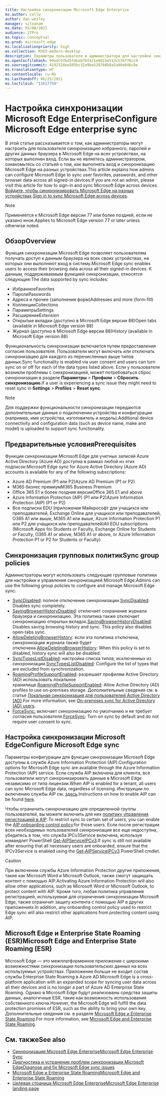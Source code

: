 ```yaml
---
title: Настройка синхронизации Microsoft Edge Enterprise
ms.author: collw
author: dan-wesley
manager: silvanam
ms.date: 03/08/2021
audience: ITPro
ms.topic: conceptual
ms.prod: microsoft-edge
ms.localizationpriority: high
ms.collection: M365-modern-desktop
description: Параметры пользователя и администратора для настройки синхронизации избранного, паролей и других данных браузера в Microsoft Edge.
ms.openlocfilehash: 99edc97bd5f4bab7bf421e0d15e512c5f6f76cc0
ms.sourcegitcommit: 4192328ee585bc32a9be528766b8a5a98e046c8e
ms.translationtype: HT
ms.contentlocale: ru-RU
ms.lasthandoff: 06/25/2021
ms.locfileid: "11617759"
---
```

# <a name="configure-microsoft-edge-enterprise-sync"></a><span data-ttu-id="f54d5-103">Настройка синхронизации Microsoft Edge Enterprise</span><span class="sxs-lookup"><span data-stu-id="f54d5-103">Configure Microsoft Edge enterprise sync</span></span>

<span data-ttu-id="f54d5-104">В этой статье рассказывается о том, как администраторы могут настроить для пользователя синхронизацию избранного, паролей и других данных браузера в Microsoft Edge на всех устройствах, на которых выполнен вход. Если вы не являетесь администратором, ознакомьтесь со статьей о том, как выполнять вход и синхронизацию Microsoft Edge на разных устройствах.</span><span class="sxs-lookup"><span data-stu-id="f54d5-104">This article explains how admins can configure Microsoft Edge to sync user favorites, passwords, and other browser data across all signed-in devices.If you are not an admin, please visit this article for how to sign-in and sync Microsoft Edge across devices.</span></span> <span data-ttu-id="f54d5-105">[Войдите, чтобы синхронизировать Microsoft Edge на разных устройствах](https://support.microsoft.com/microsoft-edge/sign-in-to-sync-microsoft-edge-across-devices-e6ffa79b-ed52-aa32-47e2-5d5597fe4674).</span><span class="sxs-lookup"><span data-stu-id="f54d5-105">[Sign in to sync Microsoft Edge across devices](https://support.microsoft.com/microsoft-edge/sign-in-to-sync-microsoft-edge-across-devices-e6ffa79b-ed52-aa32-47e2-5d5597fe4674).</span></span>

> [!NOTE]
> <span data-ttu-id="f54d5-106">Применяется к Microsoft Edge версии 77 или более поздней, если не указано иное.</span><span class="sxs-lookup"><span data-stu-id="f54d5-106">Applies to Microsoft Edge version 77 or later unless otherwise noted.</span></span>

## <a name="overview"></a><span data-ttu-id="f54d5-107">Обзор</span><span class="sxs-lookup"><span data-stu-id="f54d5-107">Overview</span></span>

<span data-ttu-id="f54d5-108">Функция синхронизации Microsoft Edge позволяет пользователям получать доступ к данным браузера на всех своих устройствах, на которых они выполняют вход в систему.</span><span class="sxs-lookup"><span data-stu-id="f54d5-108">Microsoft Edge sync enables users to access their browsing data across all their signed-in devices.</span></span> <span data-ttu-id="f54d5-109">К данным, поддерживаемым функцией синхронизации, относятся следующие:</span><span class="sxs-lookup"><span data-stu-id="f54d5-109">The data supported by sync includes:</span></span>

- <span data-ttu-id="f54d5-110">Избранное</span><span class="sxs-lookup"><span data-stu-id="f54d5-110">Favorites</span></span>
- <span data-ttu-id="f54d5-111">Пароли</span><span class="sxs-lookup"><span data-stu-id="f54d5-111">Passwords</span></span>
- <span data-ttu-id="f54d5-112">Адреса и прочее (заполнения форм)</span><span class="sxs-lookup"><span data-stu-id="f54d5-112">Addresses and more (form-fill)</span></span>
- <span data-ttu-id="f54d5-113">Коллекции</span><span class="sxs-lookup"><span data-stu-id="f54d5-113">Collections</span></span>
- <span data-ttu-id="f54d5-114">Параметры</span><span class="sxs-lookup"><span data-stu-id="f54d5-114">Settings</span></span>
- <span data-ttu-id="f54d5-115">Расширение</span><span class="sxs-lookup"><span data-stu-id="f54d5-115">Extension</span></span>
- <span data-ttu-id="f54d5-116">Открытые вкладки (доступно в Microsoft Edge версии 88)</span><span class="sxs-lookup"><span data-stu-id="f54d5-116">Open tabs (available in Microsoft Edge version 88)</span></span>
- <span data-ttu-id="f54d5-117">Журнал (доступно в Microsoft Edge версии 88)</span><span class="sxs-lookup"><span data-stu-id="f54d5-117">History (available in Microsoft Edge version 88)</span></span>

<span data-ttu-id="f54d5-118">Функциональность синхронизации включается путем предоставления согласия пользователя. Пользователи могут включать или отключать синхронизацию для каждого из перечисленных выше типов данных.</span><span class="sxs-lookup"><span data-stu-id="f54d5-118">Sync functionality is enabled via user consent and users can turn sync on or off for each of the data types listed above.</span></span> <span data-ttu-id="f54d5-119">Если у пользователя возникли проблемы с синхронизацией, может потребоваться сброс синхронизации в разделе **Параметры** > **Профили** > **Сбросить синхронизацию**.</span><span class="sxs-lookup"><span data-stu-id="f54d5-119">If a user is experiencing a sync issue they might need to reset sync in **Settings** > **Profiles** > **Reset sync**.</span></span>

> [!NOTE]
> <span data-ttu-id="f54d5-120">Для поддержки функциональности синхронизации передаются дополнительные данные о подключении устройства и конфигурации (например, имя устройства, изготовитель и модель).</span><span class="sxs-lookup"><span data-stu-id="f54d5-120">Additional device connectivity and configuration data (such as device name, make and model) is uploaded to support sync functionality.</span></span>

## <a name="prerequisites"></a><span data-ttu-id="f54d5-121">Предварительные условия</span><span class="sxs-lookup"><span data-stu-id="f54d5-121">Prerequisites</span></span>

<span data-ttu-id="f54d5-122">Функция синхронизации Microsoft Edge для учетных записей Azure Active Directory (Azure AD) доступна в рамках любой из этих подписок:</span><span class="sxs-lookup"><span data-stu-id="f54d5-122">Microsoft Edge sync for Azure Active Directory (Azure AD) accounts is available for any of the following subscriptions:</span></span>

- <span data-ttu-id="f54d5-123">Azure AD Premium (P1 или P2)</span><span class="sxs-lookup"><span data-stu-id="f54d5-123">Azure AD Premium (P1 or P2)</span></span>
- <span data-ttu-id="f54d5-124">M365 бизнес премиум</span><span class="sxs-lookup"><span data-stu-id="f54d5-124">M365 Business Premium</span></span>
- <span data-ttu-id="f54d5-125">Office 365 E1 и более поздние версии</span><span class="sxs-lookup"><span data-stu-id="f54d5-125">Office 365 E1 and above</span></span>
- <span data-ttu-id="f54d5-126">Azure Information Protection (AIP) (P1 или P2)</span><span class="sxs-lookup"><span data-stu-id="f54d5-126">Azure Information Protection (AIP) (P1 or P2)</span></span>
- <span data-ttu-id="f54d5-127">Все подписки EDU (приложения Майкрософт для учащихся или преподавателей, Exchange Online для учащихся или преподавателей, O365 A1 или выше, M365 A1 или выше, Azure Information Protection P1 или P2 для учащихся или преподавателей)</span><span class="sxs-lookup"><span data-stu-id="f54d5-127">All EDU subscriptions (Microsoft Apps for Students or Faculty, Exchange Online for Students or Faculty, O365 A1 or above, M365 A1 or above, or Azure Information Protection P1 or P2 for Students or Faculty)</span></span>

## <a name="sync-group-policies"></a><span data-ttu-id="f54d5-128">Синхронизация групповых политик</span><span class="sxs-lookup"><span data-stu-id="f54d5-128">Sync group policies</span></span>

<span data-ttu-id="f54d5-129">Администраторы могут использовать следующие групповые политики для настройки и управления синхронизацией Microsoft Edge:</span><span class="sxs-lookup"><span data-stu-id="f54d5-129">Admins can use the following group policies to configure and manage Microsoft Edge sync:</span></span>

- <span data-ttu-id="f54d5-130">[SyncDisabled](./microsoft-edge-policies.md#syncdisabled): полное отключение синхронизации.</span><span class="sxs-lookup"><span data-stu-id="f54d5-130">[SyncDisabled](./microsoft-edge-policies.md#syncdisabled): Disables sync completely.</span></span>
- <span data-ttu-id="f54d5-131">[SavingBrowserHistoryDisabled](./microsoft-edge-policies.md#savingbrowserhistorydisabled): отключает сохранение журнала браузера и синхронизацию. Эта политика также отключает синхронизацию открытых вкладок.</span><span class="sxs-lookup"><span data-stu-id="f54d5-131">[SavingBrowserHistoryDisabled](./microsoft-edge-policies.md#savingbrowserhistorydisabled): Disables saving browsing history and sync. This policy also disables open-tabs sync.</span></span>
- <span data-ttu-id="f54d5-132">[AllowDeletingBrowserHistory](./microsoft-edge-policies.md#allowdeletingbrowserhistory): если эта политика отключена, синхронизация журнала также будет отключена.</span><span class="sxs-lookup"><span data-stu-id="f54d5-132">[AllowDeletingBrowserHistory](./microsoft-edge-policies.md#allowdeletingbrowserhistory): When this policy is set to disabled, history sync will also be disabled.</span></span>
- <span data-ttu-id="f54d5-133">[SyncTypesListDisabled](./microsoft-edge-policies.md#synctypeslistdisabled): настройка списка типов, исключенных из синхронизации.</span><span class="sxs-lookup"><span data-stu-id="f54d5-133">[SyncTypesListDisabled](./microsoft-edge-policies.md#synctypeslistdisabled): Configure the list of types that are excluded from synchronization.</span></span>
- <span data-ttu-id="f54d5-134">[RoamingProfileSupportEnabled](./microsoft-edge-policies.md#roamingprofilesupportenabled): разрешает профилям Active Directory (AD) использовать локальное хранилище.</span><span class="sxs-lookup"><span data-stu-id="f54d5-134">[RoamingProfileSupportEnabled](./microsoft-edge-policies.md#roamingprofilesupportenabled): Allow Active Directory (AD) profiles to use on-premises storage.</span></span> <span data-ttu-id="f54d5-135">Дополнительные сведения см. в статье [Локальная синхронизация для пользователей Active Directory (AD)](./microsoft-edge-on-premises-sync.md).</span><span class="sxs-lookup"><span data-stu-id="f54d5-135">For more information, see [On-premises sync for Active Directory (AD) users](./microsoft-edge-on-premises-sync.md).</span></span>
- <span data-ttu-id="f54d5-136">[ForceSync:](/deployedge/microsoft-edge-policies#forcesync) включает синхронизацию по умолчанию и не требует согласия пользователя.</span><span class="sxs-lookup"><span data-stu-id="f54d5-136">[ForceSync](/deployedge/microsoft-edge-policies#forcesync): Turn on sync by default and do not require user consent to sync.</span></span>  

## <a name="configure-microsoft-edge-sync"></a><span data-ttu-id="f54d5-137">Настройка синхронизации Microsoft Edge</span><span class="sxs-lookup"><span data-stu-id="f54d5-137">Configure Microsoft Edge sync</span></span>

<span data-ttu-id="f54d5-138">Параметры конфигурации для функции синхронизации Microsoft Edge доступны в службе Azure Information Protection (AIP).</span><span class="sxs-lookup"><span data-stu-id="f54d5-138">Configuration options for Microsoft Edge sync are available through the Azure Information Protection (AIP) service.</span></span> <span data-ttu-id="f54d5-139">Если служба AIP включена для клиента, все пользователи могут синхронизировать данные в Microsoft Edge независимо от типа лицензии.</span><span class="sxs-lookup"><span data-stu-id="f54d5-139">When AIP is enabled for a tenant, all users can sync Microsoft Edge data, regardless of licensing.</span></span> <span data-ttu-id="f54d5-140">Инструкции по включению службы AIP см. [здесь](/azure/information-protection/activate-office365).</span><span class="sxs-lookup"><span data-stu-id="f54d5-140">Instructions on how to enable AIP can be found [here](/azure/information-protection/activate-office365).</span></span>

<span data-ttu-id="f54d5-141">Чтобы ограничить синхронизацию для определенной группы пользователей, вы можете включить для них [политику управления регистрацией в AIP](/powershell/module/aipservice/set-aipserviceonboardingcontrolpolicy?preserve-view=true&view=azureipps) .</span><span class="sxs-lookup"><span data-stu-id="f54d5-141">To restrict sync to certain set of users, you can enable the [AIP onboarding control policy](/powershell/module/aipservice/set-aipserviceonboardingcontrolpolicy?preserve-view=true&view=azureipps) for those users.</span></span> <span data-ttu-id="f54d5-142">Если после регистрации всех необходимых пользователей синхронизация все еще недоступна, убедитесь в том, что служба IPCv3Service включена, используя командлет PowerShell [Get-AIPServiceIPCv3](/powershell/module/aipservice/get-aipserviceipcv3?preserve-view=true&view=azureipps).</span><span class="sxs-lookup"><span data-stu-id="f54d5-142">If sync is still not available after ensuring that all necessary users are onboarded, ensure that the IPCv3Service is enabled using the [Get-AIPServiceIPCv3](/powershell/module/aipservice/get-aipserviceipcv3?preserve-view=true&view=azureipps)  PowerShell cmdlet.</span></span>

> [!CAUTION]
> <span data-ttu-id="f54d5-143">При включении службы Azure Information Protection другие приложения, такие как Microsoft Word и Microsoft Outlook, также смогут защищать контент с помощью AIP.</span><span class="sxs-lookup"><span data-stu-id="f54d5-143">Activating Azure Information Protection will also allow other applications, such as Microsoft Word or Microsoft Outlook, to protect content with AIP.</span></span> <span data-ttu-id="f54d5-144">Кроме того, любая политика управления регистрацией, используемая для ограничения синхронизации Microsoft Edge, также ограничит защиту контента с помощью AIP в других приложениях.</span><span class="sxs-lookup"><span data-stu-id="f54d5-144">In addition, any onboarding control policy used to restrict Edge sync will also restrict other applications from protecting content using AIP.</span></span>

## <a name="microsoft-edge-and-enterprise-state-roaming-esr"></a><span data-ttu-id="f54d5-145">Microsoft Edge и Enterprise State Roaming (ESR)</span><span class="sxs-lookup"><span data-stu-id="f54d5-145">Microsoft Edge and Enterprise State Roaming (ESR)</span></span>

<span data-ttu-id="f54d5-146">Microsoft Edge — это межплатформенное приложение с широкими возможностями синхронизации пользовательских данных на всех используемых устройствах. Приложение больше не входит состав службы Enterprise State Roaming в Azure AD.</span><span class="sxs-lookup"><span data-stu-id="f54d5-146">Microsoft Edge is a cross-platform application with an expanded scope for syncing user data across all their devices and is no longer a part of Azure AD Enterprise State Roaming.</span></span> <span data-ttu-id="f54d5-147">Однако в Microsoft Edge будут реализованы средства защиты данных, аналогичные ESR, такие как возможность использования собственного ключа.</span><span class="sxs-lookup"><span data-stu-id="f54d5-147">However, the Microsoft Edge will fulfill the data protection promises of ESR, such as the ability to bring your own key.</span></span> <span data-ttu-id="f54d5-148">Дополнительные сведения см. в разделе [Microsoft Edge и Enterprise State Roaming](microsoft-edge-enterprise-state-roaming.md).</span><span class="sxs-lookup"><span data-stu-id="f54d5-148">For more information, see [Microsoft Edge and Enterprise State Roaming](microsoft-edge-enterprise-state-roaming.md).</span></span>

## <a name="see-also"></a><span data-ttu-id="f54d5-149">См. также</span><span class="sxs-lookup"><span data-stu-id="f54d5-149">See also</span></span>

- [<span data-ttu-id="f54d5-150">Синхронизация Microsoft Edge Enterprise</span><span class="sxs-lookup"><span data-stu-id="f54d5-150">Microsoft Edge Enterprise Sync</span></span>](microsoft-edge-enterprise-sync.md)
- [<span data-ttu-id="f54d5-151">Диагностика и устранение проблем синхронизации Microsoft Edge</span><span class="sxs-lookup"><span data-stu-id="f54d5-151">Diagnose and fix Microsoft Edge sync issues</span></span>](microsoft-edge-troubleshoot-enterprise-sync.md)
- [<span data-ttu-id="f54d5-152">Microsoft Edge и Enterprise State Roaming</span><span class="sxs-lookup"><span data-stu-id="f54d5-152">Microsoft Edge and Enterprise State Roaming</span></span>](microsoft-edge-enterprise-state-roaming.md)
- [<span data-ttu-id="f54d5-153">Целевая страница Microsoft Edge Enterprise</span><span class="sxs-lookup"><span data-stu-id="f54d5-153">Microsoft Edge Enterprise landing page</span></span>](https://aka.ms/EdgeEnterprise)